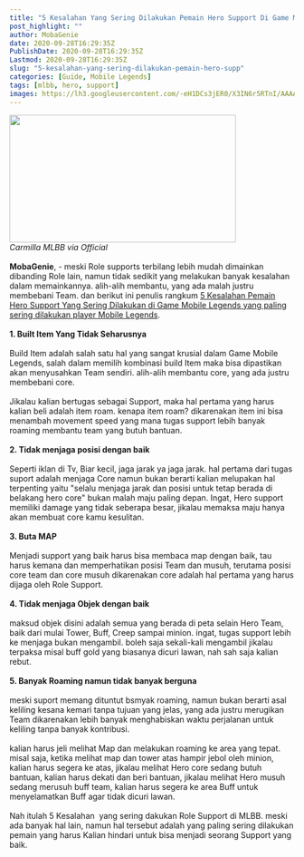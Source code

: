 ```yaml
---
title: "5 Kesalahan Yang Sering Dilakukan Pemain Hero Support Di Game Mobile Legends"
post_highlight: ""
author: MobaGenie
date: 2020-09-28T16:29:35Z
PublishDate: 2020-09-28T16:29:35Z
Lastmod: 2020-09-28T16:29:35Z
slug: "5-kesalahan-yang-sering-dilakukan-pemain-hero-supp"
categories: [Guide, Mobile Legends]
tags: [mlbb, hero, support]
images: https://lh3.googleusercontent.com/-eH1DCs3jER0/X3IN6r5RTnI/AAAAAAAABSs/BD-icbshqWEvKBWCQ0usa_Oos-dMeNGaQCLcBGAsYHQ/s1600/IMG_ORG_1601309974261.jpeg
---
```


<div><div text-align: center;"><div   "><a href="https://lh3.googleusercontent.com/-eH1DCs3jER0/X3IN6r5RTnI/AAAAAAAABSs/BD-icbshqWEvKBWCQ0usa_Oos-dMeNGaQCLcBGAsYHQ/s1600/IMG_ORG_1601309974261.jpeg"  ><img  src="https://lh3.googleusercontent.com/-eH1DCs3jER0/X3IN6r5RTnI/AAAAAAAABSs/BD-icbshqWEvKBWCQ0usa_Oos-dMeNGaQCLcBGAsYHQ/s1600/IMG_ORG_1601309974261.jpeg"  width="400" height="225"  ></a></div><i>Carmilla MLBB via Official&nbsp;</i><br>
<br>
</div></div><div><b>MobaGenie</b>, - meski Role supports terbilang lebih mudah dimainkan dibanding Role lain, namun tidak sedikit yang melakukan banyak kesalahan dalam memainkannya. alih-alih membantu, yang ada malah justru membebani Team. dan berikut ini penulis rangkum <u>5 Kesalahan Pemain Hero Support Yang Sering Dilakukan di Game Mobile Legends yang paling sering dilakukan player Mobile Legends</u>.</div><div><br>
</div><div><b>1. Built Item Yang Tidak Seharusnya</b></div><div><br>
</div><div>Build Item adalah salah satu hal yang sangat krusial dalam Game Mobile Legends, salah dalam memilih kombinasi build Item maka bisa dipastikan akan menyusahkan Team sendiri. alih-alih membantu core, yang ada justru membebani core.</div><div><br>
</div><div>Jikalau kalian bertugas sebagai Support, maka hal pertama yang harus kalian beli adalah item roam. kenapa item roam? dikarenakan item ini bisa menambah movement speed yang mana tugas support lebih banyak roaming membantu team yang butuh bantuan.</div><div><br>
</div><div><b>2. Tidak menjaga posisi dengan baik</b></div><div><br>
</div><div>Seperti iklan di Tv, Biar kecil, jaga jarak ya jaga jarak. hal pertama dari tugas suport adalah menjaga Core namun bukan berarti kalian melupakan hal terpenting yaitu "selalu menjaga jarak dan posisi untuk tetap berada di belakang hero core" bukan malah maju paling depan. Ingat, Hero support memiliki damage yang tidak seberapa besar, jikalau memaksa maju hanya akan membuat core kamu kesulitan.&nbsp;</div><div><br>
</div><div><b>3. Buta MAP</b></div><div><br>
</div><div>Menjadi support yang baik harus bisa membaca map dengan baik, tau harus kemana dan memperhatikan posisi Team dan musuh, terutama posisi core team dan core musuh dikarenakan core adalah hal pertama yang harus dijaga oleh Role Support.&nbsp;</div><div><br>
</div><div><b>4. Tidak menjaga Objek dengan baik</b></div><div><br>
</div><div>maksud objek disini adalah semua yang berada di peta selain Hero Team, baik dari mulai Tower, Buff, Creep sampai minion. ingat, tugas support lebih ke menjaga bukan mengambil. boleh saja sekali-kali mengambil jikalau terpaksa misal buff gold yang biasanya dicuri lawan, nah sah saja kalian rebut.&nbsp;</div><div><br>
</div><div><b>5. Banyak Roaming namun tidak banyak berguna</b>&nbsp;</div><div><br>
</div><div>meski suport memang dituntut bsmyak roaming, namun bukan berarti asal keliling kesana kemari tanpa tujuan yang jelas, yang ada justru merugikan Team dikarenakan lebih banyak menghabiskan waktu perjalanan untuk keliling tanpa banyak kontribusi.&nbsp;</div><div><br>
</div><div>kalian harus jeli melihat Map dan melakukan roaming ke area yang tepat. misal saja, ketika melihat map dan tower atas hampir jebol oleh minion, kalian harus segera ke atas, jikalau melihat Hero core sedang butuh bantuan, kalian harus dekati dan beri bantuan, jikalau melihat Hero musuh sedang merusuh buff team, kalian harus segera ke area Buff untuk menyelamatkan Buff agar tidak dicuri lawan.</div><div><br>
</div><div>Nah itulah 5 Kesalahan&nbsp; yang sering dakukan Role Support di MLBB. meski&nbsp; ada banyak hal lain, namun hal tersebut adalah yang paling sering dilakukan pemain yang harus Kalian hindari untuk bisa menjadi seorang Support yang baik.</div><div><br>
</div>